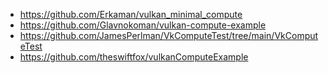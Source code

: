 * <https://github.com/Erkaman/vulkan_minimal_compute>
* <https://github.com/Glavnokoman/vulkan-compute-example>
* <https://github.com/JamesPerlman/VkComputeTest/tree/main/VkComputeTest>
* <https://github.com/theswiftfox/vulkanComputeExample>

